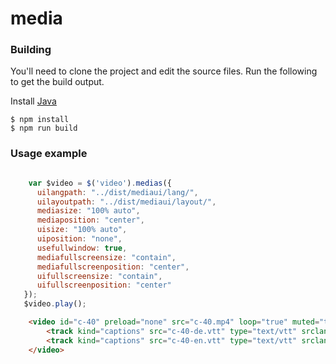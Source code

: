 # media

### Building
You'll need to clone the project and edit the source files.
Run the following to get the build output.

Install [Java](https://www.java.com/en/download/)
```
$ npm install
$ npm run build
```

### Usage example
```javascript

    var $video = $('video').medias({
      uilangpath: "../dist/mediaui/lang/",
      uilayoutpath: "../dist/mediaui/layout/",
      mediasize: "100% auto",
      mediaposition: "center",
      uisize: "100% auto",
      uiposition: "none",
      usefullwindow: true,
      mediafullscreensize: "contain",
      mediafullscreenposition: "center",
      uifullscreensize: "contain",
      uifullscreenposition: "center"
   });
   $video.play();

```

```html
    <video id="c-40" preload="none" src="c-40.mp4" loop="true" muted="true" poster="c-40.jpg">
        <track kind="captions" src="c-40-de.vtt" type="text/vtt" srclang="de" label="Deutsch">
        <track kind="captions" src="c-40-en.vtt" type="text/vtt" srclang="en" label="English" default="true">
    </video>
```
